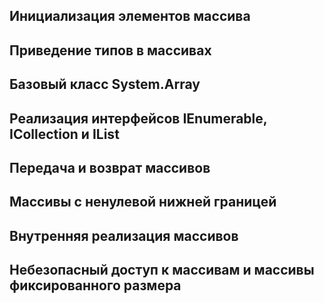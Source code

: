 

## Инициализация элементов массива



## Приведение типов в массивах



## Базовый класс System.Array 



## Реализация интерфейсов IEnumerable, ICollection и IList



## Передача и возврат массивов



## Массивы с ненулевой нижней границей



## Внутренняя реализация массивов



## Небезопасный доступ к массивам и массивы фиксированного размера

